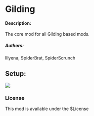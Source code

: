 # Gilding
#### Description:
The core mod for all Gilding based mods.
##### Authors:
Illyena, SpiderBrat, SpiderScrunch

## Setup:
[![](https://jitpack.io/v/Illyena/Gilding-core.svg)](https://jitpack.io/#Illyena/Gilding-core)

### License
This mod is available under the $License